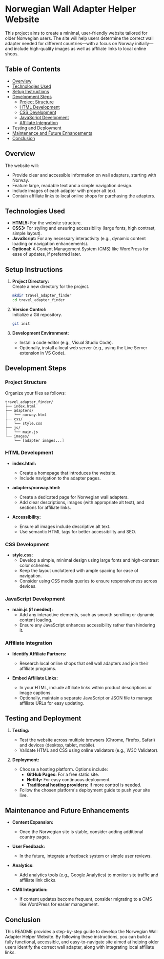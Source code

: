 # Norwegian Wall Adapter Helper Website

This project aims to create a minimal, user-friendly website tailored for older Norwegian users. The site will help users determine the correct wall adapter needed for different countries—with a focus on Norway initially—and include high-quality images as well as affiliate links to local online shops.

## Table of Contents

- [Overview](#overview)
- [Technologies Used](#technologies-used)
- [Setup Instructions](#setup-instructions)
- [Development Steps](#development-steps)
  - [Project Structure](#project-structure)
  - [HTML Development](#html-development)
  - [CSS Development](#css-development)
  - [JavaScript Development](#javascript-development)
  - [Affiliate Integration](#affiliate-integration)
- [Testing and Deployment](#testing-and-deployment)
- [Maintenance and Future Enhancements](#maintenance-and-future-enhancements)
- [Conclusion](#conclusion)

## Overview

The website will:
- Provide clear and accessible information on wall adapters, starting with Norway.
- Feature large, readable text and a simple navigation design.
- Include images of each adapter with proper alt text.
- Contain affiliate links to local online shops for purchasing the adapters.

## Technologies Used

- **HTML5:** For the website structure.
- **CSS3:** For styling and ensuring accessibility (large fonts, high contrast, simple layout).
- **JavaScript:** For any necessary interactivity (e.g., dynamic content loading or navigation enhancements).
- **Optional:** A Content Management System (CMS) like WordPress for ease of updates, if preferred later.

## Setup Instructions

1. **Project Directory:**  
   Create a new directory for the project.
   ```bash
   mkdir travel_adapter_finder
   cd travel_adapter_finder
   ```

2. **Version Control:**  
   Initialize a Git repository.
   ```bash
   git init
   ```

3. **Development Environment:**  
   - Install a code editor (e.g., Visual Studio Code).
   - Optionally, install a local web server (e.g., using the Live Server extension in VS Code).

## Development Steps

### Project Structure

Organize your files as follows:

```
travel_adapter_finder/
├── index.html
├── adapters/
│   └── norway.html
├── css/
│   └── style.css
├── js/
│   └── main.js
└── images/
    └── [adapter images...]
```

### HTML Development

- **index.html:**  
  - Create a homepage that introduces the website.
  - Include navigation to the adapter pages.
  
- **adapters/norway.html:**  
  - Create a dedicated page for Norwegian wall adapters.
  - Add clear descriptions, images (with appropriate alt text), and sections for affiliate links.
  
- **Accessibility:**  
  - Ensure all images include descriptive alt text.
  - Use semantic HTML tags for better accessibility and SEO.

### CSS Development

- **style.css:**  
  - Develop a simple, minimal design using large fonts and high-contrast color schemes.
  - Keep the layout uncluttered with ample spacing for ease of navigation.
  - Consider using CSS media queries to ensure responsiveness across devices.

### JavaScript Development

- **main.js (if needed):**  
  - Add any interactive elements, such as smooth scrolling or dynamic content loading.
  - Ensure any JavaScript enhances accessibility rather than hindering it.
  
### Affiliate Integration

- **Identify Affiliate Partners:**  
  - Research local online shops that sell wall adapters and join their affiliate programs.
  
- **Embed Affiliate Links:**  
  - In your HTML, include affiliate links within product descriptions or image captions.
  - Optionally, maintain a separate JavaScript or JSON file to manage affiliate URLs for easy updating.

## Testing and Deployment

1. **Testing:**  
   - Test the website across multiple browsers (Chrome, Firefox, Safari) and devices (desktop, tablet, mobile).
   - Validate HTML and CSS using online validators (e.g., W3C Validator).

2. **Deployment:**  
   - Choose a hosting platform. Options include:
     - **GitHub Pages:** For a free static site.
     - **Netlify:** For easy continuous deployment.
     - **Traditional hosting providers:** If more control is needed.
   - Follow the chosen platform's deployment guide to push your site live.

## Maintenance and Future Enhancements

- **Content Expansion:**  
  - Once the Norwegian site is stable, consider adding additional country pages.
  
- **User Feedback:**  
  - In the future, integrate a feedback system or simple user reviews.
  
- **Analytics:**  
  - Add analytics tools (e.g., Google Analytics) to monitor site traffic and affiliate link clicks.
  
- **CMS Integration:**  
  - If content updates become frequent, consider migrating to a CMS like WordPress for easier management.

## Conclusion

This README provides a step-by-step guide to develop the Norwegian Wall Adapter Helper Website. By following these instructions, you can build a fully functional, accessible, and easy-to-navigate site aimed at helping older users identify the correct wall adapter, along with integrating local affiliate links.
